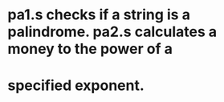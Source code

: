 # pa1.s checks if a string is a palindrome. pa2.s calculates a money to the power of a 
# specified exponent.
